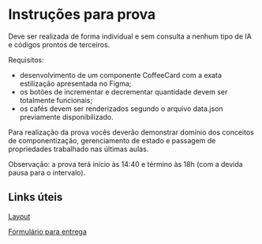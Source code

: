 # Instruções para prova

Deve ser realizada de forma individual e sem consulta a nenhum tipo de IA e códigos prontos de terceiros.

Requisitos:

- desenvolvimento de um componente CoffeeCard com a exata estilização apresentada no Figma;
- os botões de incrementar e decrementar quantidade devem ser totalmente funcionais;
- os cafés devem ser renderizados segundo o arquivo data.json previamente disponibilizado.

Para realização da prova vocês deverão demonstrar domínio dos conceitos de componentização, gerenciamento de estado e passagem de propriedades trabalhado nas últimas aulas.

Observação: a prova terá início às 14:40 e término às 18h (com a devida pausa para o intervalo).

## Links úteis

[Layout](<https://www.figma.com/design/9gJYAPzFnz0pVmqEH2mQxz/Coffee-Delivery-%E2%80%A2-Desafio-React-(Community)?node-id=0-1&t=r9bhg9oErRxJ8Uv7-1>)

[Formulário para entrega](https://forms.gle/m311ng1fK84zQXGk9)
